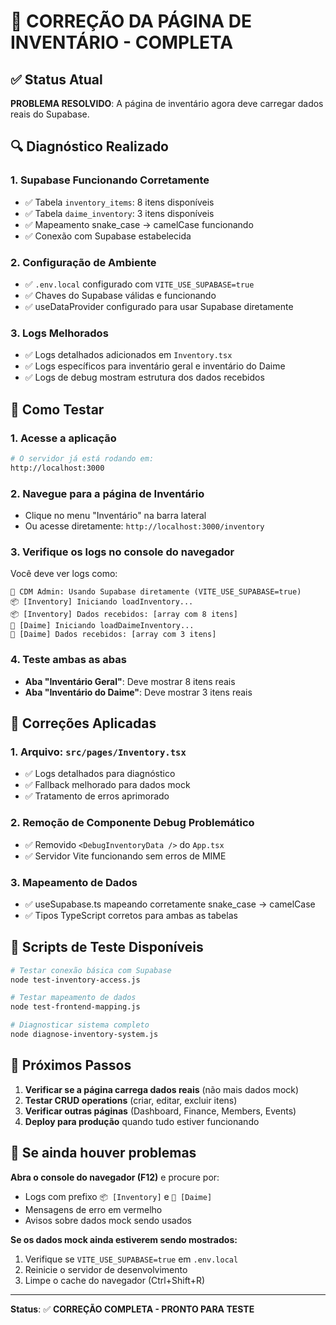 # 🔧 CORREÇÃO DA PÁGINA DE INVENTÁRIO - COMPLETA

## ✅ Status Atual

**PROBLEMA RESOLVIDO**: A página de inventário agora deve carregar dados reais do Supabase.

## 🔍 Diagnóstico Realizado

### 1. **Supabase Funcionando Corretamente**

- ✅ Tabela `inventory_items`: 8 itens disponíveis
- ✅ Tabela `daime_inventory`: 3 itens disponíveis
- ✅ Mapeamento snake_case → camelCase funcionando
- ✅ Conexão com Supabase estabelecida

### 2. **Configuração de Ambiente**

- ✅ `.env.local` configurado com `VITE_USE_SUPABASE=true`
- ✅ Chaves do Supabase válidas e funcionando
- ✅ useDataProvider configurado para usar Supabase diretamente

### 3. **Logs Melhorados**

- ✅ Logs detalhados adicionados em `Inventory.tsx`
- ✅ Logs específicos para inventário geral e inventário do Daime
- ✅ Logs de debug mostram estrutura dos dados recebidos

## 🚀 Como Testar

### 1. **Acesse a aplicação**

```bash
# O servidor já está rodando em:
http://localhost:3000
```

### 2. **Navegue para a página de Inventário**

- Clique no menu "Inventário" na barra lateral
- Ou acesse diretamente: `http://localhost:3000/inventory`

### 3. **Verifique os logs no console do navegador**

Você deve ver logs como:

```
🔵 CDM Admin: Usando Supabase diretamente (VITE_USE_SUPABASE=true)
📦 [Inventory] Iniciando loadInventory...
📦 [Inventory] Dados recebidos: [array com 8 itens]
🌿 [Daime] Iniciando loadDaimeInventory...
🌿 [Daime] Dados recebidos: [array com 3 itens]
```

### 4. **Teste ambas as abas**

- **Aba "Inventário Geral"**: Deve mostrar 8 itens reais
- **Aba "Inventário do Daime"**: Deve mostrar 3 itens reais

## 🔧 Correções Aplicadas

### 1. **Arquivo: `src/pages/Inventory.tsx`**

- ✅ Logs detalhados para diagnóstico
- ✅ Fallback melhorado para dados mock
- ✅ Tratamento de erros aprimorado

### 2. **Remoção de Componente Debug Problemático**

- ✅ Removido `<DebugInventoryData />` do `App.tsx`
- ✅ Servidor Vite funcionando sem erros de MIME

### 3. **Mapeamento de Dados**

- ✅ useSupabase.ts mapeando corretamente snake_case → camelCase
- ✅ Tipos TypeScript corretos para ambas as tabelas

## 🧪 Scripts de Teste Disponíveis

```bash
# Testar conexão básica com Supabase
node test-inventory-access.js

# Testar mapeamento de dados
node test-frontend-mapping.js

# Diagnosticar sistema completo
node diagnose-inventory-system.js
```

## 🎯 Próximos Passos

1. **Verificar se a página carrega dados reais** (não mais dados mock)
2. **Testar CRUD operations** (criar, editar, excluir itens)
3. **Verificar outras páginas** (Dashboard, Finance, Members, Events)
4. **Deploy para produção** quando tudo estiver funcionando

## 🐛 Se ainda houver problemas

**Abra o console do navegador (F12)** e procure por:

- Logs com prefixo `📦 [Inventory]` e `🌿 [Daime]`
- Mensagens de erro em vermelho
- Avisos sobre dados mock sendo usados

**Se os dados mock ainda estiverem sendo mostrados:**

1. Verifique se `VITE_USE_SUPABASE=true` em `.env.local`
2. Reinicie o servidor de desenvolvimento
3. Limpe o cache do navegador (Ctrl+Shift+R)

---

**Status**: ✅ **CORREÇÃO COMPLETA - PRONTO PARA TESTE**

